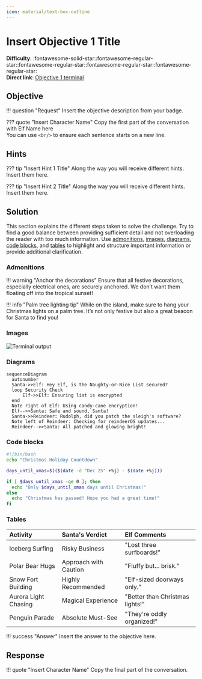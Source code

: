 ```yaml
---
icon: material/text-box-outline
---
```


# Insert Objective 1 Title

**Difficulty**: :fontawesome-solid-star::fontawesome-regular-star::fontawesome-regular-star::fontawesome-regular-star::fontawesome-regular-star:<br/>
**Direct link**: [Objective 1 terminal](https://.../)

## Objective

!!! question "Request"
    Insert the objective description from your badge.

??? quote "Insert Character Name"
    Copy the first part of the conversation with Elf Name here<br/>
    You can use `<br/>` to ensure each sentence starts on a new line.

## Hints

??? tip "Insert Hint 1 Title"
    Along the way you will receive different hints. Insert them here.

??? tip "Insert Hint 2 Title"
    Along the way you will receive different hints. Insert them here.

## Solution

This section explains the different steps taken to solve the challenge. Try to find a good balance between providing sufficient detail and not overloading the reader with too much information. Use [admonitions](https://squidfunk.github.io/mkdocs-material/reference/admonitions/), [images](https://squidfunk.github.io/mkdocs-material/reference/images/), [diagrams](https://squidfunk.github.io/mkdocs-material/reference/diagrams/), [code blocks](https://squidfunk.github.io/mkdocs-material/reference/code-blocks/), and [tables](https://squidfunk.github.io/mkdocs-material/reference/data-tables/) to highlight and structure important information or provide additional clarification.

### Admonitions

!!! warning "Anchor the decorations"
    Ensure that all festive decorations, especially electrical ones, are securely anchored. We don’t want them floating off into the tropical sunset!

!!! info "Palm tree lighting tip"
    While on the island, make sure to hang your Christmas lights on a palm tree. It’s not only festive but also a great beacon for Santa to find you!

### Images

![Terminal output](../img/objectives/o1/terminal_output_o1.png)

### Diagrams

```mermaid
sequenceDiagram
  autonumber
  Santa->>Elf: Hey Elf, is the Naughty-or-Nice List secured?
  loop Security Check
      Elf->>Elf: Ensuring list is encrypted
  end
  Note right of Elf: Using candy-cane encryption!
  Elf-->>Santa: Safe and sound, Santa!
  Santa->>Reindeer: Rudolph, did you patch the sleigh's software?
  Note left of Reindeer: Checking for reindeerOS updates...
  Reindeer-->>Santa: All patched and glowing bright!
```

### Code blocks

```bash linenums="1" hl_lines="7" title="Countdown script (with line 7 highlighted)"
#!/bin/bash
echo "Christmas Holiday Countdown"

days_until_xmas=$(($(date -d "Dec 25" +%j) - $(date +%j)))

if [ $days_until_xmas -ge 0 ]; then
  echo "Only $days_until_xmas days until Christmas!"
else
  echo "Christmas has passed! Hope you had a great time!"
fi
```

### Tables

| Activity             | Santa's Verdict       | Elf Comments                    |
| :------------------- | :-------------------- | :------------------------------ |
| Iceberg Surfing      | Risky Business        | "Lost three surfboards!"        |
| Polar Bear Hugs      | Approach with Caution | "Fluffy but... brisk."          |
| Snow Fort Building   | Highly Recommended    | "Elf-sized doorways only."      |
| Aurora Light Chasing | Magical Experience    | "Better than Christmas lights!" |
| Penguin Parade       | Absolute Must-See     | "They're oddly organized!"      |

!!! success "Answer"
    Insert the answer to the objective here.

## Response

!!! quote "Insert Character Name"
    Copy the final part of the conversation.
